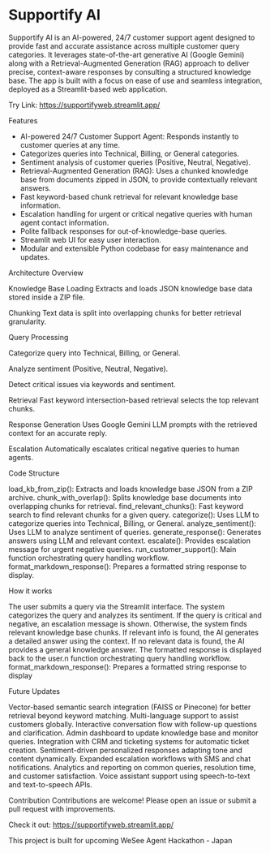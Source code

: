 # Supportify AI
Supportify AI is an AI-powered, 24/7 customer support agent designed to provide fast and accurate assistance across multiple customer query categories. It leverages state-of-the-art generative AI (Google Gemini) along with a Retrieval-Augmented Generation (RAG) approach to deliver precise, context-aware responses by consulting a structured knowledge base.
The app is built with a focus on ease of use and seamless integration, deployed as a Streamlit-based web application.

Try Link: https://supportifyweb.streamlit.app/

Features
- AI-powered 24/7 Customer Support Agent: Responds instantly to customer queries at any time.
- Categorizes queries into Technical, Billing, or General categories.
- Sentiment analysis of customer queries (Positive, Neutral, Negative).
- Retrieval-Augmented Generation (RAG): Uses a chunked knowledge base from documents zipped in JSON, to provide contextually relevant answers.
- Fast keyword-based chunk retrieval for relevant knowledge base information.
- Escalation handling for urgent or critical negative queries with human agent contact information.
- Polite fallback responses for out-of-knowledge-base queries.
- Streamlit web UI for easy user interaction.
- Modular and extensible Python codebase for easy maintenance and updates.

Architecture Overview

Knowledge Base Loading
Extracts and loads JSON knowledge base data stored inside a ZIP file.

Chunking
Text data is split into overlapping chunks for better retrieval granularity.

Query Processing

Categorize query into Technical, Billing, or General.

Analyze sentiment (Positive, Neutral, Negative).

Detect critical issues via keywords and sentiment.

Retrieval
Fast keyword intersection-based retrieval selects the top relevant chunks.

Response Generation
Uses Google Gemini LLM prompts with the retrieved context for an accurate reply.

Escalation
Automatically escalates critical negative queries to human agents.


Code Structure

load_kb_from_zip(): Extracts and loads knowledge base JSON from a ZIP archive.
chunk_with_overlap(): Splits knowledge base documents into overlapping chunks for retrieval.
find_relevant_chunks(): Fast keyword search to find relevant chunks for a given query.
categorize(): Uses LLM to categorize queries into Technical, Billing, or General.
analyze_sentiment(): Uses LLM to analyze sentiment of queries.
generate_response(): Generates answers using LLM and relevant context.
escalate(): Provides escalation message for urgent negative queries.
run_customer_support(): Main function orchestrating query handling workflow.
format_markdown_response(): Prepares a formatted string response to display.


How it works

The user submits a query via the Streamlit interface.
The system categorizes the query and analyzes its sentiment.
If the query is critical and negative, an escalation message is shown.
Otherwise, the system finds relevant knowledge base chunks.
If relevant info is found, the AI generates a detailed answer using the context.
If no relevant data is found, the AI provides a general knowledge answer.
The formatted response is displayed back to the user.n function orchestrating query handling workflow.
format_markdown_response(): Prepares a formatted string response to display

Future Updates

Vector-based semantic search integration (FAISS or Pinecone) for better retrieval beyond keyword matching.
Multi-language support to assist customers globally.
Interactive conversation flow with follow-up questions and clarification.
Admin dashboard to update knowledge base and monitor queries.
Integration with CRM and ticketing systems for automatic ticket creation.
Sentiment-driven personalized responses adapting tone and content dynamically.
Expanded escalation workflows with SMS and chat notifications.
Analytics and reporting on common queries, resolution time, and customer satisfaction.
Voice assistant support using speech-to-text and text-to-speech APIs.

Contribution
Contributions are welcome! Please open an issue or submit a pull request with improvements.

Check it out: https://supportifyweb.streamlit.app/

This project is built for upcoming WeSee Agent Hackathon - Japan
